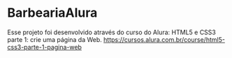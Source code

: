 # BarbeariaAlura
Esse projeto foi desenvolvido através do curso do Alura: HTML5 e CSS3 parte 1: crie uma página da Web. https://cursos.alura.com.br/course/html5-css3-parte-1-pagina-web
